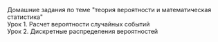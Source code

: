 Домашние задания по теме "теория вероятности и математическая статистика"  
Урок 1. Расчет вероятности случайных событий  
Урок 2. Дискретные распределения вероятностей  
